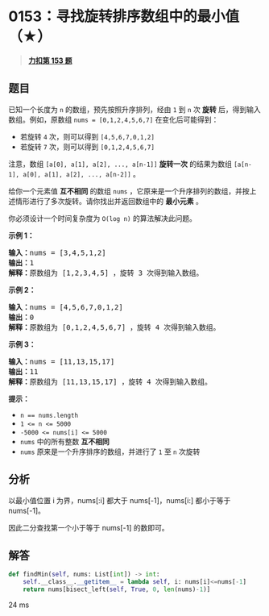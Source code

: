 # 0153：寻找旋转排序数组中的最小值（★）


> <u>**[力扣第 153 题](https://leetcode.cn/problems/find-minimum-in-rotated-sorted-array/)**</u>

## 题目

已知一个长度为 <code>n</code> 的数组，预先按照升序排列，经由 <code>1</code> 到 <code>n</code> 次 <strong>旋转</strong> 后，得到输入数组。例如，原数组 <code>nums = [0,1,2,4,5,6,7]</code> 在变化后可能得到：
<ul>
<li>若旋转 <code>4</code> 次，则可以得到 <code>[4,5,6,7,0,1,2]</code></li>
<li>若旋转 <code>7</code> 次，则可以得到 <code>[0,1,2,4,5,6,7]</code></li>
</ul>

<p>注意，数组 <code>[a[0], a[1], a[2], ..., a[n-1]]</code> <strong>旋转一次</strong> 的结果为数组 <code>[a[n-1], a[0], a[1], a[2], ..., a[n-2]]</code> 。</p>

<p>给你一个元素值 <strong>互不相同</strong> 的数组 <code>nums</code> ，它原来是一个升序排列的数组，并按上述情形进行了多次旋转。请你找出并返回数组中的 <strong>最小元素</strong> 。</p>

<p>你必须设计一个时间复杂度为 <code>O(log n)</code> 的算法解决此问题。</p>



<p><strong>示例 1：</strong></p>

<pre>
<strong>输入：</strong>nums = [3,4,5,1,2]
<strong>输出：</strong>1
<strong>解释：</strong>原数组为 [1,2,3,4,5] ，旋转 3 次得到输入数组。
</pre>

<p><strong>示例 2：</strong></p>

<pre>
<strong>输入：</strong>nums = [4,5,6,7,0,1,2]
<strong>输出：</strong>0
<strong>解释：</strong>原数组为 [0,1,2,4,5,6,7] ，旋转 4 次得到输入数组。
</pre>

<p><strong>示例 3：</strong></p>

<pre>
<strong>输入：</strong>nums = [11,13,15,17]
<strong>输出：</strong>11
<strong>解释：</strong>原数组为 [11,13,15,17] ，旋转 4 次得到输入数组。
</pre>



<p><strong>提示：</strong></p>

<ul>
<li><code>n == nums.length</code></li>
<li><code>1 &lt;= n &lt;= 5000</code></li>
<li><code>-5000 &lt;= nums[i] &lt;= 5000</code></li>
<li><code>nums</code> 中的所有整数 <strong>互不相同</strong></li>
<li><code>nums</code> 原来是一个升序排序的数组，并进行了 <code>1</code> 至 <code>n</code> 次旋转</li>
</ul>


## 分析

以最小值位置 i 为界，nums[:i] 都大于 nums[-1]，nums[i:] 都小于等于 nums[-1]。

因此二分查找第一个小于等于 nums[-1] 的数即可。

## 解答

```python
def findMin(self, nums: List[int]) -> int:
    self.__class__.__getitem__ = lambda self, i: nums[i]<=nums[-1]
    return nums[bisect_left(self, True, 0, len(nums)-1)]
```
24 ms

